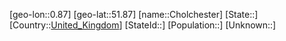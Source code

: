 ﻿---
location: [51.87,0.87]
type: City
tags:
- geo/City


SpocWebEntityId: 29598
isDeleted: false
confidential: public

---
[geo-lon::0.87]
[geo-lat::51.87]
[name::Cholchester]
[State::]
[Country::[United_Kingdom](geo/Continent/Europe/United_Kingdom.md)]
[StateId::]
[Population::]
[Unknown::]


